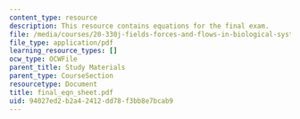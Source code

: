 ```yaml
---
content_type: resource
description: This resource contains equations for the final exam.
file: /media/courses/20-330j-fields-forces-and-flows-in-biological-systems-spring-2007/94027ed2b2a42412dd78f3bb8e7bcab9_final_eqn_sheet.pdf
file_type: application/pdf
learning_resource_types: []
ocw_type: OCWFile
parent_title: Study Materials
parent_type: CourseSection
resourcetype: Document
title: final_eqn_sheet.pdf
uid: 94027ed2-b2a4-2412-dd78-f3bb8e7bcab9
---
```

